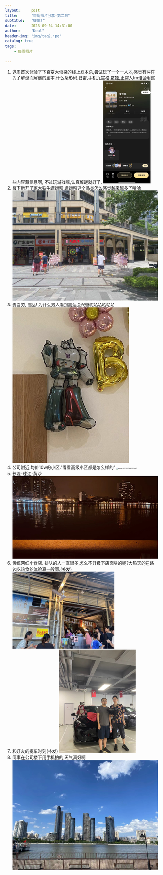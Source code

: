 ```yaml
---
layout:     post
title:      "每周照片分享-第二期"
subtitle:   "提车!"
date:       2023-09-04 14:31:00
author:     "Keal"
header-img: "img/tag2.jpg"
catalog: true
tags:
    - 每周照片

---
```


1. 这周首次体验了下百变大侦探的线上剧本杀,尝试玩了一个一人本,感觉有种在为了解谜而解谜的剧本.什么条形码,扫雷,手机九宫格,数独,正常人tm谁会用这些内容藏信息啊, 不过玩游戏嘛,认真解谜就好了.
   <img src="https://raw.githubusercontent.com/kneed/typora_img_respository/main/typora/202309041430475.png" alt="image-20230904142935647" style="zoom: 33%;" />
2. 楼下新开了家大铁牛螺蛳粉,螺蛳粉这个品类怎么感觉越来越多了哈哈
   <img src="https://raw.githubusercontent.com/kneed/typora_img_respository/main/typora/202309041430439.png" alt="image-20230904143028830" style="zoom:50%;" />
3. 麦当劳, 高达! 为什么男人看到高达会兴奋呢哈哈哈哈哈
   <img src="https://raw.githubusercontent.com/kneed/typora_img_respository/main/typora/202309041430570.png" alt="image-20230904143044809" style="zoom:50%;" />
4. 公司附近,均价10w的小区."看看高级小区都是怎么样的"
   <img src="https://raw.githubusercontent.com/kneed/typora_img_respository/main/typora/202309041453939.png" alt="image-20230904143103447" style="zoom: 33%;" />
5. 长堤-珠江-黄沙
   ![image-20230904143127319](https://raw.githubusercontent.com/kneed/typora_img_respository/main/typora/202309041431554.png)
6. 传统网红小食店. 排队的人一直很多,怎么不升级下店面啥的呢?大热天的在路边吃热食的体验真一般啊.(补发)
   <img src="https://raw.githubusercontent.com/kneed/typora_img_respository/main/typora/202309041432042.png" alt="image-20230904143137386" style="zoom: 33%;" />
7. 和好友的提车时刻(补发)
   <img src="https://raw.githubusercontent.com/kneed/typora_img_respository/main/typora/202309041432733.png" alt="image-20230904143206429" style="zoom:33%;" />
8. 同事在公司楼下用手机拍的,天气真好啊
   ![image-20230904143218880](https://raw.githubusercontent.com/kneed/typora_img_respository/main/typora/202309041432423.png)